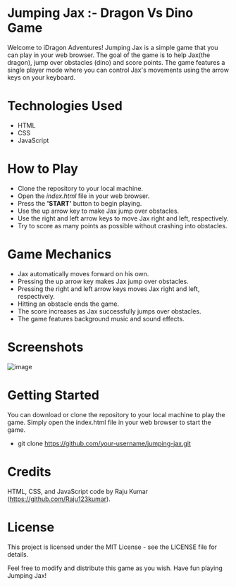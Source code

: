 # Jumping Jax :- Dragon Vs Dino Game

Welcome to iDragon Adventures! Jumping Jax is a simple game that you can play in your web browser. The goal of the game is to help Jax(the dragon), jump over obstacles (dino) and score points. The game features a single player mode where you can control Jax's movements using the arrow keys on your keyboard.

# Technologies Used
- HTML
- CSS
- JavaScript

# How to Play

- Clone the repository to your local machine.
- Open the <i>index.html</i> file in your web browser.
- Press the <b>'START'</b> button to begin playing.
- Use the up arrow key to make Jax jump over obstacles.
- Use the right and left arrow keys to move Jax right and left, respectively.
- Try to score as many points as possible without crashing into obstacles.

# Game Mechanics

- Jax automatically moves forward on his own.
- Pressing the up arrow key makes Jax jump over obstacles.
- Pressing the right and left arrow keys moves Jax right and left, respectively.
- Hitting an obstacle ends the game.
- The score increases as Jax successfully jumps over obstacles.
- The game features background music and sound effects.

# Screenshots
![image](https://user-images.githubusercontent.com/79343575/227896597-e1c9d928-debe-41bf-a93f-1dbae6602580.png)


# Getting Started
You can download or clone the repository to your local machine to play the game. 
Simply open the index.html file in your web browser to start the game.

- git clone https://github.com/your-username/jumping-jax.git

# Credits
HTML, CSS, and JavaScript code by Raju Kumar (https://github.com/Raju123kumar).


# License
This project is licensed under the MIT License - see the LICENSE file for details.

Feel free to modify and distribute this game as you wish. Have fun playing Jumping Jax!
